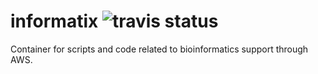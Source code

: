# informatix ![travis status](https://travis-ci.org/WatzekDigitalInitiatives/informatix.svg)
Container for scripts and code related to bioinformatics support through AWS.

